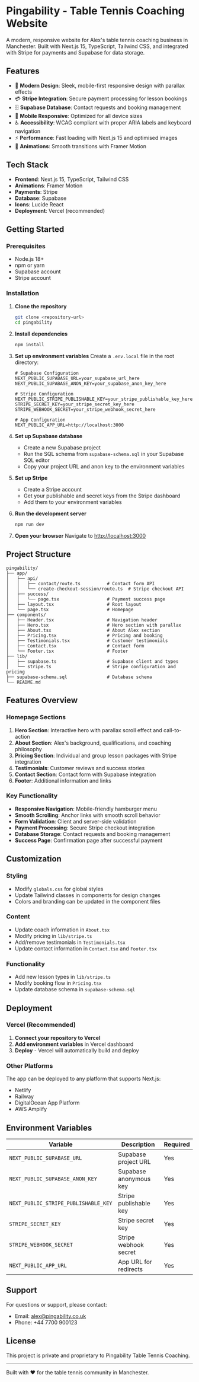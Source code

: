 # Pingability - Table Tennis Coaching Website

A modern, responsive website for Alex's table tennis coaching business in Manchester. Built with Next.js 15, TypeScript, Tailwind CSS, and integrated with Stripe for payments and Supabase for data storage.

## Features

- 🏓 **Modern Design**: Sleek, mobile-first responsive design with parallax effects
- 💳 **Stripe Integration**: Secure payment processing for lesson bookings
- 🗄️ **Supabase Database**: Contact requests and booking management
- 📱 **Mobile Responsive**: Optimized for all device sizes
- ♿ **Accessibility**: WCAG compliant with proper ARIA labels and keyboard navigation
- ⚡ **Performance**: Fast loading with Next.js 15 and optimised images
- 🎨 **Animations**: Smooth transitions with Framer Motion

## Tech Stack

- **Frontend**: Next.js 15, TypeScript, Tailwind CSS
- **Animations**: Framer Motion
- **Payments**: Stripe
- **Database**: Supabase
- **Icons**: Lucide React
- **Deployment**: Vercel (recommended)

## Getting Started

### Prerequisites

- Node.js 18+ 
- npm or yarn
- Supabase account
- Stripe account

### Installation

1. **Clone the repository**
   ```bash
   git clone <repository-url>
   cd pingability
   ```

2. **Install dependencies**
   ```bash
   npm install
   ```

3. **Set up environment variables**
   Create a `.env.local` file in the root directory:
   ```env
   # Supabase Configuration
   NEXT_PUBLIC_SUPABASE_URL=your_supabase_url_here
   NEXT_PUBLIC_SUPABASE_ANON_KEY=your_supabase_anon_key_here

   # Stripe Configuration
   NEXT_PUBLIC_STRIPE_PUBLISHABLE_KEY=your_stripe_publishable_key_here
   STRIPE_SECRET_KEY=your_stripe_secret_key_here
   STRIPE_WEBHOOK_SECRET=your_stripe_webhook_secret_here

   # App Configuration
   NEXT_PUBLIC_APP_URL=http://localhost:3000
   ```

4. **Set up Supabase database**
   - Create a new Supabase project
   - Run the SQL schema from `supabase-schema.sql` in your Supabase SQL editor
   - Copy your project URL and anon key to the environment variables

5. **Set up Stripe**
   - Create a Stripe account
   - Get your publishable and secret keys from the Stripe dashboard
   - Add them to your environment variables

6. **Run the development server**
   ```bash
   npm run dev
   ```

7. **Open your browser**
   Navigate to [http://localhost:3000](http://localhost:3000)

## Project Structure

```
pingability/
├── app/
│   ├── api/
│   │   ├── contact/route.ts          # Contact form API
│   │   └── create-checkout-session/route.ts  # Stripe checkout API
│   ├── success/
│   │   └── page.tsx                  # Payment success page
│   ├── layout.tsx                    # Root layout
│   └── page.tsx                      # Homepage
├── components/
│   ├── Header.tsx                    # Navigation header
│   ├── Hero.tsx                      # Hero section with parallax
│   ├── About.tsx                     # About Alex section
│   ├── Pricing.tsx                   # Pricing and booking
│   ├── Testimonials.tsx              # Customer testimonials
│   ├── Contact.tsx                   # Contact form
│   └── Footer.tsx                    # Footer
├── lib/
│   ├── supabase.ts                   # Supabase client and types
│   └── stripe.ts                     # Stripe configuration and pricing
├── supabase-schema.sql               # Database schema
└── README.md
```

## Features Overview

### Homepage Sections

1. **Hero Section**: Interactive hero with parallax scroll effect and call-to-action
2. **About Section**: Alex's background, qualifications, and coaching philosophy
3. **Pricing Section**: Individual and group lesson packages with Stripe integration
4. **Testimonials**: Customer reviews and success stories
5. **Contact Section**: Contact form with Supabase integration
6. **Footer**: Additional information and links

### Key Functionality

- **Responsive Navigation**: Mobile-friendly hamburger menu
- **Smooth Scrolling**: Anchor links with smooth scroll behavior
- **Form Validation**: Client and server-side validation
- **Payment Processing**: Secure Stripe checkout integration
- **Database Storage**: Contact requests and booking management
- **Success Page**: Confirmation page after successful payment

## Customization

### Styling
- Modify `globals.css` for global styles
- Update Tailwind classes in components for design changes
- Colors and branding can be updated in the component files

### Content
- Update coach information in `About.tsx`
- Modify pricing in `lib/stripe.ts`
- Add/remove testimonials in `Testimonials.tsx`
- Update contact information in `Contact.tsx` and `Footer.tsx`

### Functionality
- Add new lesson types in `lib/stripe.ts`
- Modify booking flow in `Pricing.tsx`
- Update database schema in `supabase-schema.sql`

## Deployment

### Vercel (Recommended)

1. **Connect your repository to Vercel**
2. **Add environment variables** in Vercel dashboard
3. **Deploy** - Vercel will automatically build and deploy

### Other Platforms

The app can be deployed to any platform that supports Next.js:
- Netlify
- Railway
- DigitalOcean App Platform
- AWS Amplify

## Environment Variables

| Variable | Description | Required |
|----------|-------------|----------|
| `NEXT_PUBLIC_SUPABASE_URL` | Supabase project URL | Yes |
| `NEXT_PUBLIC_SUPABASE_ANON_KEY` | Supabase anonymous key | Yes |
| `NEXT_PUBLIC_STRIPE_PUBLISHABLE_KEY` | Stripe publishable key | Yes |
| `STRIPE_SECRET_KEY` | Stripe secret key | Yes |
| `STRIPE_WEBHOOK_SECRET` | Stripe webhook secret | Yes |
| `NEXT_PUBLIC_APP_URL` | App URL for redirects | Yes |

## Support

For questions or support, please contact:
- Email: alex@pingability.co.uk
- Phone: +44 7700 900123

## License

This project is private and proprietary to Pingability Table Tennis Coaching.

---

Built with ❤️ for the table tennis community in Manchester.